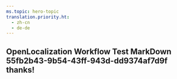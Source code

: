 ```yaml
---
ms.topic: hero-topic
translation.priority.ht: 
  - zh-cn
  - de-de
---
```

## OpenLocalization Workflow Test MarkDown 55fb2b43-9b54-43ff-943d-dd9374af7d9f thanks!
